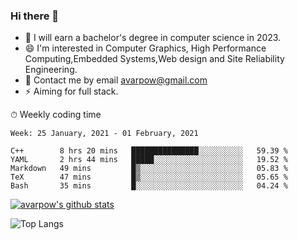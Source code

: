 ### Hi there 👋
<!--I have been a GitHub member for [![Years Badge](https://badges.pufler.dev/years/avarpow)](https://badges.pufler.dev)-->
- 🌱 I will earn a bachelor's degree in computer science in 2023.
- 😄 I'm interested in Computer Graphics, High Performance Computing,Embedded Systems,Web design and Site Reliability Engineering.
- 💬 Contact me by email avarpow@gmail.com
- ⚡ Aiming for full stack.

<!--💻 Coding Activity Logging

[![Commits Badge](https://badges.pufler.dev/commits/weekly/avarpow)](https://badges.pufler.dev)-->

⏱ Weekly coding time
<!--START_SECTION:waka-->
```text
Week: 25 January, 2021 - 01 February, 2021

C++        8 hrs 20 mins   ███████████████░░░░░░░░░░   59.39 % 
YAML       2 hrs 44 mins   █████░░░░░░░░░░░░░░░░░░░░   19.52 % 
Markdown   49 mins         █▒░░░░░░░░░░░░░░░░░░░░░░░   05.83 % 
TeX        47 mins         █▒░░░░░░░░░░░░░░░░░░░░░░░   05.65 % 
Bash       35 mins         █░░░░░░░░░░░░░░░░░░░░░░░░   04.24 % 
```
<!--END_SECTION:waka-->

[![avarpow's github stats](https://github-readme-stats.vercel.app/api?username=avarpow&count_private=true&show_icons=true&hide=issues&hide_border=true)](https://github.com/anuraghazra/github-readme-stats)

![Top Langs](https://github-readme-stats.vercel.app/api/top-langs/?username=avarpow&layout=compact&hide_border=true) 
<!--[![avarpow's wakatime stats](https://github-readme-stats.vercel.app/api/wakatime?username=avarpow)](https://github.com/anuraghazra/github-readme-stats)-->
